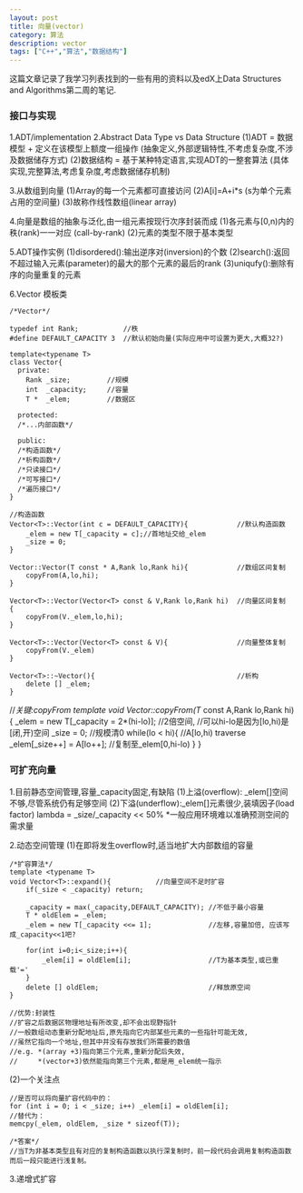 ```yaml
---
layout: post
title: 向量(vector)
category: 算法
description: vector
tags: ["C++","算法","数据结构"]
---
```


这篇文章记录了我学习列表找到的一些有用的资料以及edX上Data Structures and Algorithms第二周的笔记.

### 接口与实现
1.ADT/implementation
2.Abstract Data Type vs Data Structure
(1)ADT 		 = 数据模型 + 定义在该模型上额度一组操作
			   (抽象定义,外部逻辑特性,不考虑复杂度,不涉及数据储存方式)
(2)数据结构  = 基于某种特定语言,实现ADT的一整套算法
			   (具体实现,完整算法,考虑复杂度,考虑数据储存机制)
			   
3.从数组到向量
(1)Array的每一个元素都可直接访问
(2)A[i]=A+i*s (s为单个元素占用的空间量)
(3)故称作线性数组(linear array)

4.向量是数组的抽象与泛化,由一组元素按现行次序封装而成
(1)各元素与[0,n)内的秩(rank)一一对应  (call-by-rank)
(2)元素的类型不限于基本类型

5.ADT操作实例
(1)disordered():输出逆序对(inversion)的个数
(2)search():返回不超过输入元素(parameter)的最大的那个元素的最后的rank
(3)uniqufy():删除有序的向量重复的元素

6.Vector 模板类

```
/*Vector*/

typedef int Rank;			//秩
#define DEFAULT_CAPACITY 3	//默认初始向量(实际应用中可设置为更大,大概32?)

template<typename T> 
class Vector{
  private:
	Rank _size;			//规模
	int  _capacity;		//容量
	T *  _elem;			//数据区
  
  protected:
  /*...内部函数*/
  
  public:
  /*构造函数*/
  /*析构函数*/
  /*只读接口*/
  /*可写接口*/
  /*遍历接口*/
}

//构造函数
Vector<T>::Vector(int c = DEFAULT_CAPACITY){			//默认构造函数
	_elem = new T[_capacity = c];//首地址交给_elem
	_size = 0;
}

Vector::Vector(T const * A,Rank lo,Rank hi){			//数组区间复制
	copyFrom(A,lo,hi);
}			

Vector<T>::Vector(Vector<T> const & V,Rank lo,Rank hi)	//向量区间复制
{
	copyFrom(V._elem,lo,hi);
}

Vector<T>::Vector(Vector<T> const & V){					//向量整体复制
	copyFrom(V._elem)
}

Vector<T>::~Vector(){									//析构
	delete [] _elem;
}
```

//*关键:copyFrom
template<typename T>
void Vector<T>::copyFrom(T* const A,Rank lo,Rank hi){
	_elem = new T[_capacity = 2*(hi-lo)];	//2倍空间, 
											//可以hi-lo是因为[lo,hi)是[闭,开)空间
	_size = 0;								//规模清0
	while(lo < hi){							//A[lo,hi) traverse
		_elem[_size++] = A[lo++];			//复制至_elem[0,hi-lo)
	}
}

### 可扩充向量
1.目前静态空间管理,容量_capacity固定,有缺陷
(1)上溢(overflow): _elem[]空间不够,尽管系统仍有足够空间
(2)下溢(underflow):_elem[]元素很少,装填因子(load factor) lambda = _size/_capacity << 50%
*一般应用环境难以准确预测空间的需求量

2.动态空间管理
(1)在即将发生overflow时,适当地扩大内部数组的容量

```
/*扩容算法*/
template <typename T>
void Vector<T>::expand(){			//向量空间不足时扩容
	if(_size < _capacity) return;
	
	_capacity = max(_capacity,DEFAULT_CAPACITY); //不低于最小容量
	T * oldElem = _elem;
	_elem = new T[_capacity <<= 1];				 //左移,容量加倍, 应该写成_capacity<<1吧?
	
	for(int i=0;i<_size;i++){
		_elem[i] = oldElem[i];					 //T为基本类型,或已重载'='
	}
	delete [] oldElem;							 //释放原空间
}

//优势:封装性
//扩容之后数据区物理地址有所改变,却不会出现野指针
//一般数组动态重新分配地址后,原先指向它内部某些元素的一些指针可能无效,
//虽然它指向一个地址,但其中并没有存放我们所需要的数值
//e.g. *(array +3)指向第三个元素,重新分配后失效,
//	   *(vector+3)依然能指向第三个元素,都是用_elem统一指示
```

(2)一个关注点

```
//是否可以将向量扩容代码中的：
for (int i = 0; i < _size; i++) _elem[i] = oldElem[i];
//替代为：
memcpy(_elem, oldElem, _size * sizeof(T));

/*答案*/
//当T为非基本类型且有对应的复制构造函数以执行深复制时，前一段代码会调用复制构造函数而后一段只能进行浅复制。
```

3.递增式扩容